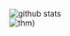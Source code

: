 ![github stats](https://github-readme-stats.vercel.app/api?username=csduncan06&theme=dracula&show_icons=true)
<br>
![thm]([https://tryhackme-badges.s3.amazonaws.com/Checksum256.png))
